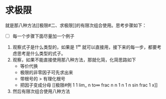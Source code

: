# 求极限

就是那八种方法[[极限#二、求极限]]的有限次组合使用。思考步骤如下：

- [ ] 每一个步骤下面尽量加一个例子

1. 观察式子是什么类型的，如果是 $1^∞$ 就可以直接用，接下来的每一步，都要考虑思考是什么类型的式子。
2. 观察，如果不能直接使用那八种方法，那就化简，化简思路如下
   - 等价代换
   - 极限的非零因子可先求出来
   - 带根号的 > 有理化根号
   - 把因子变成分母 [[极限#例 1 1 lim_ n to∞ frac n n 1 n 1 n sin frac 1 x]]
3. 然后有限次组合使用八种方法